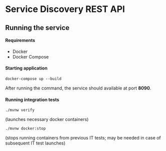 # Service Discovery REST API

## Running the service

#### Requirements
* Docker
* Docker Compose

#### Starting application

`docker-compose up --build`

After running the command, the service should available at port **8090**.

#### Running integration tests

`./mvnw verify`

(launches necessary docker containers)


`./mvnw docker:stop`

(stops running containers from previous IT tests; may be needed in case of subsequent IT test launches)
